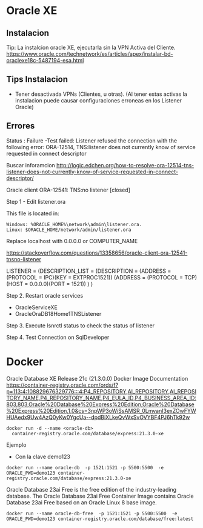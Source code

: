 # Oracle XE
 


## Instalacion



Tip:  La instalcion oracle XE, ejecutarla sin la VPN Activa del Cliente. 
https://www.oracle.com/technetwork/es/articles/apex/instalar-bd-oraclexe18c-5487194-esa.html


## Tips Instalacion

- Tener desactivada VPNs (Clientes, u otras). (Al tener estas activas la instalacion puede causar configuraciones erroneas en los Listener Oracle)


## Errores


Status : Failure -Test failed: Listener refused the connection with the following error:
ORA-12514, TNS:listener does not currently know of service requested in connect descriptor


Buscar inforamcion 
http://logic.edchen.org/how-to-resolve-ora-12514-tns-listener-does-not-currently-know-of-service-requested-in-connect-descriptor/
 
 

Oracle client ORA-12541: TNS:no listener [closed] 
 
Step 1 - Edit listener.ora

This file is located in:

    Windows: %ORACLE_HOME%\network\admin\listener.ora.
    Linux: $ORACLE_HOME/network/admin/listener.ora

Replace localhost with 0.0.0.0 or COMPUTER_NAME

https://stackoverflow.com/questions/13358656/oracle-client-ora-12541-tnsno-listener 


LISTENER =
  (DESCRIPTION_LIST =
    (DESCRIPTION =
      (ADDRESS = (PROTOCOL = IPC)(KEY = EXTPROC1521))
      (ADDRESS = (PROTOCOL = TCP)(HOST = 0.0.0.0)(PORT = 1521))
    )
  )

Step 2. Restart oracle services

- OracleServiceXE
- OracleOraDB18Home1TNSListener	

Step 3. Execute lsnrctl status to check the status of listener

Step 4. Test Connection on SqlDeveloper


# Docker





Oracle Database XE Release 21c (21.3.0.0) Docker Image Documentation
https://container-registry.oracle.com/ords/f?p=113:4:108829676329776:::4:P4_REPOSITORY,AI_REPOSITORY,AI_REPOSITORY_NAME,P4_REPOSITORY_NAME,P4_EULA_ID,P4_BUSINESS_AREA_ID:803,803,Oracle%20Database%20Express%20Edition,Oracle%20Database%20Express%20Edition,1,0&cs=3npWP3oWiSsAMSR_0LmvanI3exZOwFYWHUAedx9Uw4AzQ0yKw0YgcUa--dpdBiXLkeQvWxSvOVYBF4PJ6hTk92w

```
docker run -d --name <oracle-db>
  container-registry.oracle.com/database/express:21.3.0-xe
```

Ejemplo
- Con la clave demo123

```
docker run --name oracle-db  -p 1521:1521 -p 5500:5500  -e ORACLE_PWD=demo123 container-registry.oracle.com/database/express:21.3.0-xe
```


Oracle Database 23ai Free is the free edition of the industry-leading database. The Oracle Database 23ai Free Container Image contains Oracle Database 23ai Free based on an Oracle Linux 8 base image.



```
docker run --name oracle-db-free  -p 1521:1521 -p 5500:5500  -e ORACLE_PWD=demo123 container-registry.oracle.com/database/free:latest
```

